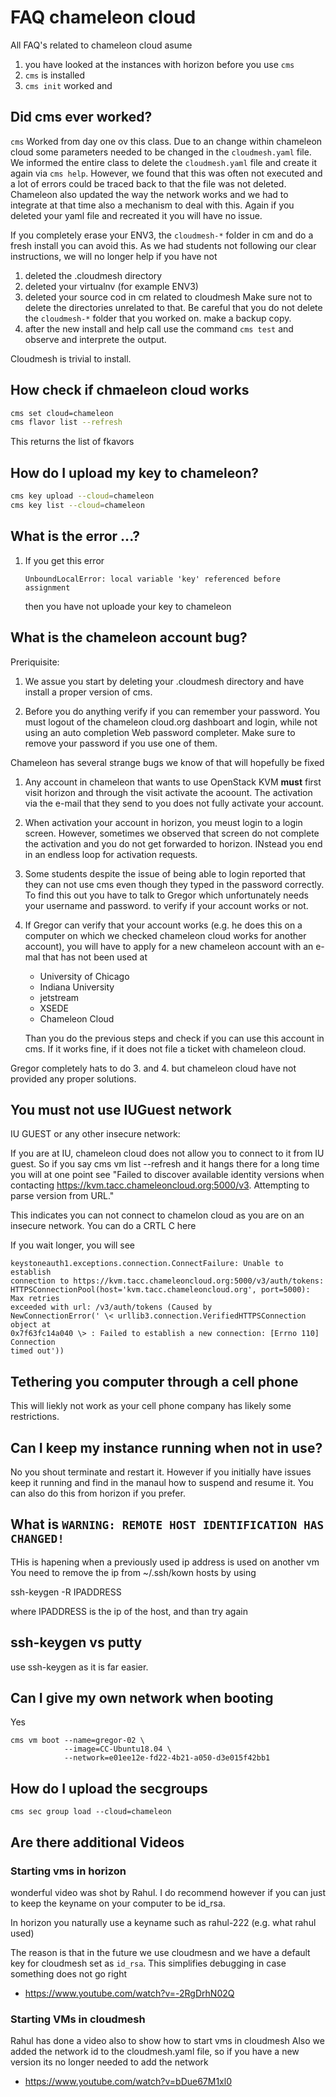 # FAQ chameleon cloud

All FAQ's related to chameleon cloud asume 

1. you have looked at the instances with horizon before you use `cms`
2. `cms` is installed 
3. `cms init` worked and 


## Did cms ever worked?

`cms` Worked from day one ov this class. Due to an change within 
chameleon cloud some parameters needed to be changed in the `cloudmesh.yaml`
file. We informed the entire class to delete the `cloudmesh.yaml` file and create
it again via `cms help`. However, we found that this was often not executed and
a lot of errors could be traced back to that the file was not deleted.
Chameleon also updated the way the network works and we had to integrate at
that time also a mechanism to deal with this. Again if you deleted your yaml
file and recreated it you will have no issue.

If you completely erase your ENV3, the `cloudmesh-*` folder in cm and do a fresh
install you can avoid this. As we had students not following our clear
instructions, we will no longer help if you have not

1. deleted the .cloudmesh directory
2. deleted your virtualnv (for example ENV3)
3. deleted your source cod in cm related to cloudmesh 
   Make sure not to delete the directories unrelated to that. 
   Be careful that you do not delete the `cloudmesh-*` folder 
   that you worked on. make a backup copy.   
4. after the new install and help call use the command `cms test` 
   and observe and interprete the output.

Cloudmesh is trivial to install.

## How check if chmaeleon cloud works


```bash
cms set cloud=chameleon
cms flavor list --refresh
```

This returns the list of fkavors

## How do I upload my key to chameleon?

```bash
cms key upload --cloud=chameleon
cms key list --cloud=chameleon
```

## What is the error ...?

1. If you get this error

    ```
    UnboundLocalError: local variable 'key' referenced before assignment
    ```
    
    then you have not uploade your key to chameleon

## What is the chameleon account bug?

Preriquisite:

1. We assue you start by deleting your .cloudmesh directory and have install a
   proper version of cms.


2. Before you do anything verify if you can remember your password. You must
   logout of the chameleon cloud.org dashboart and login, while not using an auto
   completion Web password completer. Make sure to remove your password if you use
   one of them.

Chameleon has several strange bugs we know of that will hopefully be fixed

1. Any account in chameleon that wants to use OpenStack KVM **must** first
   visit horizon and through the visit activate the acoount. The activation via
   the e-mail that they send to you does not fully activate your account.

2. When activation your account in horizon, you meust login to a login screen.
   However, sometimes we observed that screen do not complete the activation and
   you do not get forwarded to horizon. INstead you end in an endless loop for
   activation requests.

3. Some students despite the issue of being able to login reported that they
   can not use cms even though they typed in the password correctly. To find this
   out you have to talk to Gregor which unfortunately needs your username and
   password. to verify if your account works or not.

4. If Gregor can verify that your account works (e.g. he does this on a
   computer on which we checked chameleon cloud works for another account), you
   will have to apply for a new chameleon account with an e-mal that has not been
   used at

   * University of Chicago
   * Indiana University
   * jetstream
   * XSEDE
   * Chameleon Cloud
  
   Than you do the previous steps and check if you can use this account in cms.
   If it works fine, if it does not file a ticket with chameleon cloud.

Gregor completely hats to do 3. and 4. but chameleon cloud have not provided
any proper solutions.

## You must not use IUGuest network

IU GUEST or any other insecure network:

If you are at IU, chameleon cloud does not allow you to connect to it from IU
guest. So if you say cms vm list --refresh and it hangs there for a long time
you will at one point see "Failed to discover available identity versions when
contacting <https://kvm.tacc.chameleoncloud.org:5000/v3>. Attempting to parse
version from URL."

This indicates you can not connect to chamelon cloud as you are on an insecure
network. You can do a CRTL C here
 
If you wait longer, you will see 

```
keystoneauth1.exceptions.connection.ConnectFailure: Unable to establish
connection to https://kvm.tacc.chameleoncloud.org:5000/v3/auth/tokens:
HTTPSConnectionPool(host='kvm.tacc.chameleoncloud.org', port=5000): Max retries
exceeded with url: /v3/auth/tokens (Caused by
NewConnectionError(' \< urllib3.connection.VerifiedHTTPSConnection object at
0x7f63fc14a040 \> : Failed to establish a new connection: [Errno 110] Connection
timed out'))
```

## Tethering you computer through a cell phone

This will liekly not work as your cell phone company has likely some
restrictions.


## Can I keep my instance running when not in use?

No you shout terminate and restart it. However if you initially have issues
keep it running and find in the manaul how to suspend and resume it.
You can also do this from horizon if you prefer.


## What is `WARNING: REMOTE HOST IDENTIFICATION HAS CHANGED!`

THis is hapening when a previously used ip address is used on another vm
You need to remove the ip from ~/.ssh/kown hosts by using

ssh-keygen -R IPADDRESS

where IPADDRESS is the ip of the host, and than try again


## ssh-keygen vs putty

use ssh-keygen as it is far easier. 


## Can I give my own network when booting

Yes 

```
cms vm boot --name=gregor-02 \
            --image=CC-Ubuntu18.04 \
            --network=e01ee12e-fd22-4b21-a050-d3e015f42bb1
```

## How do I upload the secgroups

```
cms sec group load --cloud=chameleon
```

## Are there additional Videos

### Starting vms in horizon

 wonderful video was shot by Rahul. I do recommend however if you can just to
keep the keyname on your computer to be id_rsa. 

In horizon you naturally use a keyname such as rahul-222 (e.g. what rahul used)


The reason is that in the future we use cloudmesn and we have a default key for
cloudmesh set as `id_rsa`. This simplifies debugging in case something does not
go right


* <https://www.youtube.com/watch?v=-2RgDrhN02Q>

 
### Starting VMs in cloudmesh

Rahul has done a video also to show how to start vms in cloudmesh
Also we added the network id to
the cloudmesh.yaml file, so if you have a new version its no longer needed to
add the network
 
* <https://www.youtube.com/watch?v=bDue67M1xl0>


